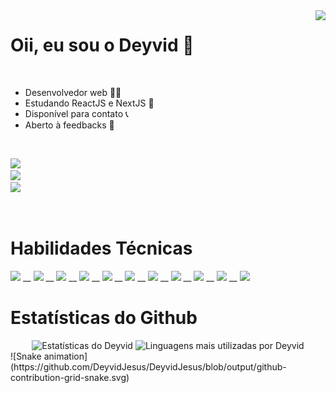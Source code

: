 <img align="right" height="320em" src="https://media1.giphy.com/media/qgQUggAC3Pfv687qPC/giphy.gif?cid=790b7611ffa38663a6bcddf9cb5eff4ad5591b9ecf77acfc&rid=giphy.gif&ct=g">
<h1 align="left">Oii, eu sou o Deyvid 👋</h1>
<br>
<ul>
  <li>Desenvolvedor web 👨‍💻</li>
  <li>Estudando ReactJS e NextJS 📒</li>
  <li>Disponível para contato 📞</li>
  <li>Aberto à feedbacks 📝</li>
</ul>

<br>

<div style="display: inline_block">
  
<a href="mailto:deyvidgondim@outlook.com" target="_blank"><img src="https://img.shields.io/badge/Microsoft_Outlook-0078D4?style=for-the-badge&logo=microsoft-outlook&logoColor=white"></a>
<br>
<a href="https://instagram.com/_deyvidjesus"><img src="https://img.shields.io/badge/Instagram-E4405F?style=for-the-badge&logo=instagram&logoColor=white"></a>
<br>
<a href="https://linkedin.com/in/deyvid-g"><img src="https://img.shields.io/badge/LinkedIn-0077B5?style=for-the-badge&logo=linkedin&logoColor=white"></a>
</div>

<br>

<h1>Habilidades Técnicas</h1>

<div style="display: inline_block">
  
<img height="35em" src="https://cdn.jsdelivr.net/gh/devicons/devicon/icons/html5/html5-original.svg" /> __ 
<img height="35em" src="https://cdn.jsdelivr.net/gh/devicons/devicon/icons/css3/css3-original.svg" /> __ 
<img height="35em" src="https://cdn.jsdelivr.net/gh/devicons/devicon/icons/javascript/javascript-original.svg" /> __ 
<img height="35em" src="https://cdn.jsdelivr.net/gh/devicons/devicon/icons/bootstrap/bootstrap-original.svg" /> __ 
<img height="35em" src="https://cdn.jsdelivr.net/gh/devicons/devicon/icons/sass/sass-original.svg" /> __ 
<img height="35em" src="https://cdn.jsdelivr.net/gh/devicons/devicon/icons/react/react-original.svg" /> __ 
<img height="35em" src="https://cdn.jsdelivr.net/gh/devicons/devicon/icons/typescript/typescript-original.svg" /> __ 
<img height="35em" src="https://cdn.jsdelivr.net/gh/devicons/devicon/icons/nextjs/nextjs-original.svg" /> __ 
<img height="35em" src="https://cdn.jsdelivr.net/gh/devicons/devicon/icons/git/git-original.svg" /> __ 
<img height="35em" src="https://cdn.jsdelivr.net/gh/devicons/devicon/icons/babel/babel-original.svg" /> __ 
<img height="35em" src="https://cdn.jsdelivr.net/gh/devicons/devicon/icons/webpack/webpack-original.svg" />


</div>
  
<h1>Estatísticas do Github</h1>
<div display="flex" align="center" justify="center">
<img width="400e/m" src="https://github-readme-stats.vercel.app/api?username=DeyvidJesus&show_icons=true&theme=midnight-purple" alt="Estatísticas do Deyvid"/>
<img width="400em" src="https://github-readme-stats.vercel.app/api/top-langs/?username=DeyvidJesus&layout=compact&theme=midnight-purple" alt="Linguagens mais utilizadas por Deyvid"/>
</div>
 ![Snake animation](https://github.com/DeyvidJesus/DeyvidJesus/blob/output/github-contribution-grid-snake.svg)

